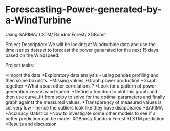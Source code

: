 # Forescasting-Power-generated-by-a-WindTurbine
Using SARIMA/ LSTM/ RandomForest/ XGBoost

Project Description: We will be looking at Windturbine data and use the time-series dataset to forecast the power generated for the next 15 days based on the Windspeed.


Project tasks:

*Import the data
*Exploratory data analysis - using pandas profiling and then some boxplots.
*Missing values
*Graph power production
*Graph together
*What about other correlations ?
*Look for a pattern of power generation versus wind speed.
*Define a function to plot this graph and then use curve_fit from scipy to solve for the optimal parameters and finally graph against the measured values. *Transparency of measured values is set very low - hence the outliers look like they have disappeared
*SARIMA
*Accuracy statistics 
*Now to investigate some other models to see if a better prediction can be made- XGBoost/ Random Forest
*LSTM prediction
*Results and discussion
